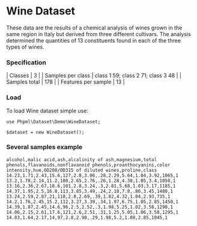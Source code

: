 # Wine Dataset

These data are the results of a chemical analysis of wines grown in the same region in Italy but derived from three different cultivars. The analysis determined the quantities of 13 constituents found in each of the three types of wines. 

### Specification

| Classes               | 3     |
| Samples per class     | class 1 59; class 2 71; class 3 48    |
| Samples total         | 178   |
| Features per sample   | 13     |

### Load

To load Wine dataset simple use:

```
use Phpml\Dataset\Demo\WineDataset;

$dataset = new WineDataset();
```

### Several samples example

```
alcohol,malic acid,ash,alcalinity of ash,magnesium,total phenols,flavanoids,nonflavanoid phenols,proanthocyanins,color intensity,hue,OD280/OD315 of diluted wines,proline,class
14.23,1.71,2.43,15.6,127,2.8,3.06,.28,2.29,5.64,1.04,3.92,1065,1
13.2,1.78,2.14,11.2,100,2.65,2.76,.26,1.28,4.38,1.05,3.4,1050,1
13.16,2.36,2.67,18.6,101,2.8,3.24,.3,2.81,5.68,1.03,3.17,1185,1
14.37,1.95,2.5,16.8,113,3.85,3.49,.24,2.18,7.8,.86,3.45,1480,1
13.24,2.59,2.87,21,118,2.8,2.69,.39,1.82,4.32,1.04,2.93,735,1
14.2,1.76,2.45,15.2,112,3.27,3.39,.34,1.97,6.75,1.05,2.85,1450,1
14.39,1.87,2.45,14.6,96,2.5,2.52,.3,1.98,5.25,1.02,3.58,1290,1
14.06,2.15,2.61,17.6,121,2.6,2.51,.31,1.25,5.05,1.06,3.58,1295,1
14.83,1.64,2.17,14,97,2.8,2.98,.29,1.98,5.2,1.08,2.85,1045,1
```

